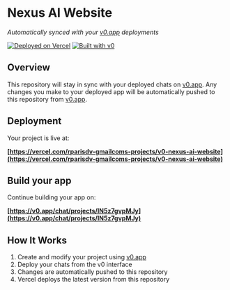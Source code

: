 # Nexus AI Website

*Automatically synced with your [v0.app](https://v0.app) deployments*

[![Deployed on Vercel](https://img.shields.io/badge/Deployed%20on-Vercel-black?style=for-the-badge&logo=vercel)](https://vercel.com/rparisdv-gmailcoms-projects/v0-nexus-ai-website)
[![Built with v0](https://img.shields.io/badge/Built%20with-v0.app-black?style=for-the-badge)](https://v0.app/chat/projects/lN5z7gvpMJy)

## Overview

This repository will stay in sync with your deployed chats on [v0.app](https://v0.app).
Any changes you make to your deployed app will be automatically pushed to this repository from [v0.app](https://v0.app).

## Deployment

Your project is live at:

**[https://vercel.com/rparisdv-gmailcoms-projects/v0-nexus-ai-website](https://vercel.com/rparisdv-gmailcoms-projects/v0-nexus-ai-website)**

## Build your app

Continue building your app on:

**[https://v0.app/chat/projects/lN5z7gvpMJy](https://v0.app/chat/projects/lN5z7gvpMJy)**

## How It Works

1. Create and modify your project using [v0.app](https://v0.app)
2. Deploy your chats from the v0 interface
3. Changes are automatically pushed to this repository
4. Vercel deploys the latest version from this repository